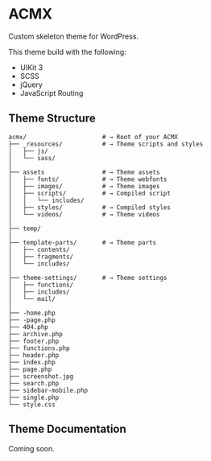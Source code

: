 # ACMX

Custom skeleton theme for WordPress.

This theme build with the following:

- UIKit 3
- SCSS
- jQuery
- JavaScript Routing

## Theme Structure

```shell
acmx/                     # → Root of your ACMX
├── _resources/           # → Theme scripts and styles
│   ├── js/               
│   └── sass/             
│
├── assets                # → Theme assets
│   ├── fonts/            # → Theme webfonts
│   ├── images/           # → Theme images
│   ├── scripts/          # → Compiled script
│   │   └── includes/     
│   ├── styles/           # → Compiled styles
│   └── videos/           # → Theme videos
│
├── temp/
│
├── template-parts/       # → Theme parts
│   ├── contents/
│   ├── fragments/
│   └── includes/
│
├── theme-settings/       # → Theme settings
│   ├── functions/
│   ├── includes/
│   └── mail/
│
├── -home.php
├── -page.php
├── 404.php
├── archive.php
├── footer.php
├── functions.php
├── header.php
├── index.php
├── page.php
├── screenshot.jpg
├── search.php
├── sidebar-mobile.php
├── single.php
└── style.css
```

## Theme Documentation

Coming soon.